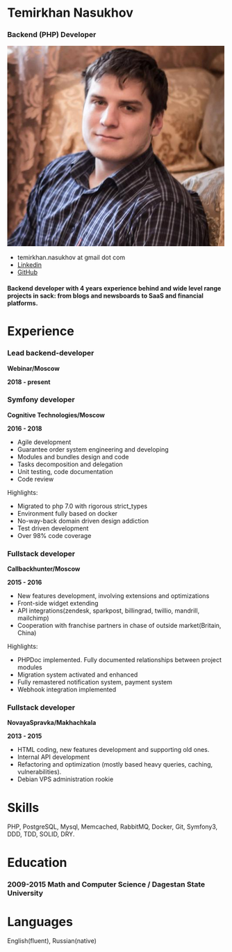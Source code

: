 # Temirkhan Nasukhov
### Backend (PHP) Developer

![](https://raw.githubusercontent.com/TemirkhanN/cv/master/bin/photo.jpeg)
 
- temirkhan.nasukhov at gmail dot com
- [Linkedin](https://www.linkedin.com/in/temirkhan-nasukhov-039880143)
- [GitHub](https://github.com/TemirkhanN)

#### Backend developer with 4 years experience behind and wide level range projects in sack: from blogs and newsboards to SaaS and financial platforms. 

# Experience

### Lead backend-developer
__Webinar/Moscow__

**2018 - present**

### Symfony developer
__Cognitive Technologies/Moscow__

**2016 - 2018**

- Agile development
- Guarantee order system engineering and developing
- Modules and bundles design and code
- Tasks decomposition and delegation
- Unit testing, code documentation
- Code review

Highlights:
- Migrated to php 7.0 with rigorous strict_types
- Environment fully based on docker
- No-way-back domain driven design addiction
- Test driven development
- Over 98% code coverage


### Fullstack developer

__Callbackhunter/Moscow__

**2015 - 2016**

- New features development, involving extensions and optimizations
- Front-side widget extending
- API integrations(zendesk, sparkpost, billingrad, twillio, mandrill, mailchimp)
- Cooperation with franchise partners in chase of outside market(Britain, China)

Highlights:
- PHPDoc implemented. Fully documented relationships between project modules
- Migration system activated and enhanced
- Fully remastered notification system, payment system
- Webhook integration implemented


### Fullstack developer

__NovayaSpravka/Makhachkala__

**2013 - 2015**

- HTML coding, new features development and supporting old ones.
- Internal API development
- Refactoring and optimization (mostly based heavy queries, caching, vulnerabilities).
- Debian VPS administration rookie

# Skills

PHP, PostgreSQL, Mysql, Memcached, RabbitMQ, Docker, Git, Symfony3, DDD, TDD, SOLID, DRY.

# Education
### 2009-2015 Math and Computer Science / Dagestan State University

# Languages
English(fluent), Russian(native)
